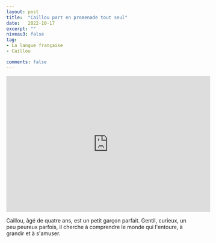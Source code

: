 ```yaml
---
layout: post
title:  "Caillou part en promenade tout seul"
date:   2022-10-17
excerpt: ""
niveau3: false
tag:
- La langue française
- Caillou

comments: false
---
```

<center>
<img style="display: none;" src="/assets/img/thumbnails/caillou-17.jpg" alt="" width="1" height="1">
<iframe width="542px" height="361px" src="https://www.youtube.com/embed/Q9AWGqqkE8g?rel=0&controls=1&showinfo=0&modestbranding=1&enablejsapi=1" allowfullscreen frameborder="0" ></iframe></center>

Caillou, âgé de quatre ans, est un petit garçon parfait. Gentil, curieux, un peu peureux parfois, il cherche à comprendre le monde qui l'entoure, à grandir et à s'amuser.
